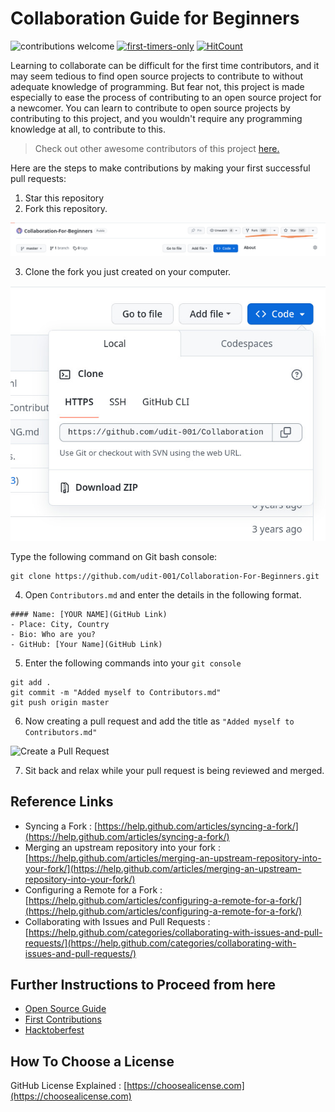 # Collaboration Guide for Beginners

![contributions welcome](https://img.shields.io/badge/contributions-welcome-brightgreen.svg?style=flat)
[![first-timers-only](https://img.shields.io/badge/first--timers--only-friendly-blue.svg?style=flat-square)](https://www.firsttimersonly.com/)
[![HitCount](http://hits.dwyl.io/udit-001/Collaboration-For-Beginners.svg)](http://hits.dwyl.io/udit-001/Collaboration-For-Beginners)



Learning to collaborate can be difficult for the first time contributors, and it may seem tedious to find open source projects to contribute to without adequate knowledge of programming. But fear not, this project is made especially to ease the process of contributing to an open source project for a newcomer. You can learn to contribute to open source projects by contributing to this project, and you wouldn't require any programming knowledge at all, to contribute to this.

>Check out other awesome contributors of this project [here.](https://udit-001.github.io/Collaboration-For-Beginners/Contributors)

Here are the steps to make contributions by making your first successful pull requests:

1. Star this repository
2. Fork this repository.

![Fork & Star the Repository](https://raw.githubusercontent.com/udit-001/Collaboration-For-Beginners/master/img/fork.jpg)

3. Clone the fork you just created on your computer.

![Clone this repository](https://raw.githubusercontent.com/udit-001/Collaboration-For-Beginners/master/img/clone.jpg)

Type the following command on Git bash console:
```git
git clone https://github.com/udit-001/Collaboration-For-Beginners.git
```

4. Open `Contributors.md` and enter the details in the following format.

```
#### Name: [YOUR NAME](GitHub Link)
- Place: City, Country
- Bio: Who are you?
- GitHub: [Your Name](GitHub Link)
```

5. Enter the following commands into your `git console`
```git
git add .
git commit -m "Added myself to Contributors.md"
git push origin master
```
6. Now creating a pull request and add the title as `"Added myself to Contributors.md"`

![Create a Pull Request](https://raw.githubusercontent.com/udit-001/Collaboration-For-Beginners/master/img/PR.jpg)

7. Sit back and relax while your pull request is being reviewed and merged.

## Reference Links

- Syncing a Fork : [https://help.github.com/articles/syncing-a-fork/](https://help.github.com/articles/syncing-a-fork/)
- Merging an upstream repository into your fork : [https://help.github.com/articles/merging-an-upstream-repository-into-your-fork/](https://help.github.com/articles/merging-an-upstream-repository-into-your-fork/)
- Configuring a Remote for a Fork : [https://help.github.com/articles/configuring-a-remote-for-a-fork/](https://help.github.com/articles/configuring-a-remote-for-a-fork/)
- Collaborating with Issues and Pull Requests : [https://help.github.com/categories/collaborating-with-issues-and-pull-requests/](https://help.github.com/categories/collaborating-with-issues-and-pull-requests/)

## Further Instructions to Proceed from here
- [Open Source Guide](https://opensource.guide/)
- [First Contributions](https://github.com/Roshanjossey/first-contributions)
- [Hacktoberfest](https://github.com/AliceWonderland/hacktoberfest)

## How To Choose a License
GitHub License Explained : [https://choosealicense.com](https://choosealicense.com)
